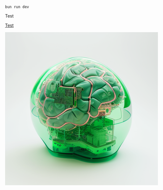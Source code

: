 `bun run dev`

Test

[Test](https://x.com/dillondotzip)

![](https://raw.githubusercontent.com/dillondotzip/readmewriter-example/main/image_1723745112004.png)